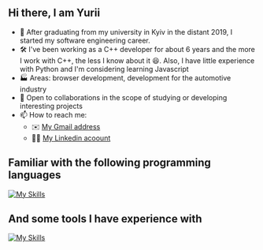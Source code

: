 ## Hi there, I am Yurii
- 👋 After graduating from my university in Kyiv in the distant 2019, I started my software engineering career.
- 🛠️ I've been working as a C++ developer for about 6 years and the more I work with C++, the less I know about it 😆. Also, I have little experience with Python and I'm considering learning Javascript
- 🏭 Areas: browser development, development for the automotive industry
- 🫵 Open to collaborations in the scope of studying or developing interesting projects
- 📫 How to reach me:
  * ✉️ [My Gmail address](yurii.ruban97@gmail.com)
  * 👨‍💼 [My Linkedin acoount](https://www.linkedin.com/in/yurii-ruban-016649164)

 ## Familiar with the following programming languages
[![My Skills](https://skillicons.dev/icons?i=js,html,css,c,cpp)](https://skillicons.dev)

## And some tools I have experience with
[![My Skills](https://skillicons.dev/icons?i=git,vscode,linux,clion,webpack,vite,cmake,postman)](https://skillicons.dev)
<!---
yurii-ruban/yurii-ruban is a ✨ special ✨ repository because its `README.md` (this file) appears on your GitHub profile.
You can click the Preview link to take a look at your changes.
--->
